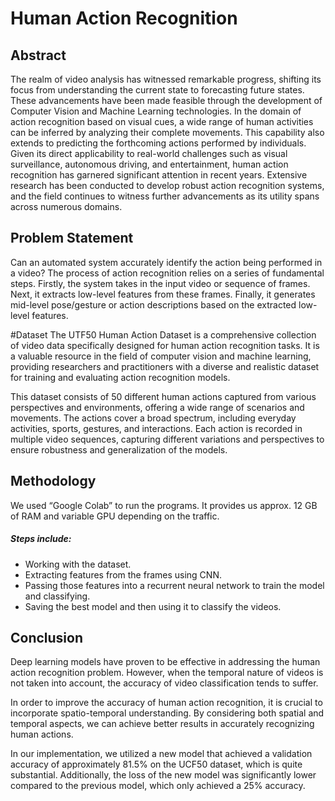 # Human Action Recognition

## Abstract

The realm of video analysis has witnessed remarkable progress, shifting its focus from understanding the current state to forecasting future states. These advancements have been made feasible through the development of Computer Vision and Machine Learning technologies. In the domain of action recognition based on visual cues, a wide range of human activities can be inferred by analyzing their complete movements. This capability also extends to predicting the forthcoming actions performed by individuals. Given its direct applicability to real-world challenges such as visual surveillance, autonomous driving, and entertainment, human action recognition has garnered significant attention in recent years. Extensive research has been conducted to develop robust action recognition systems, and the field continues to witness further advancements as its utility spans across numerous domains.


## Problem Statement

Can an automated system accurately identify the action being performed in a video? The process of action recognition relies on a series of fundamental steps. Firstly, the system takes in the input video or sequence of frames. Next, it extracts low-level features from these frames. Finally, it generates mid-level pose/gesture or action descriptions based on the extracted low-level features.


#Dataset
The UTF50 Human Action Dataset is a comprehensive collection of video data specifically designed for human action recognition tasks. It is a valuable resource in the field of computer vision and machine learning, providing researchers and practitioners with a diverse and realistic dataset for training and evaluating action recognition models.

This dataset consists of 50 different human actions captured from various perspectives and environments, offering a wide range of scenarios and movements. The actions cover a broad spectrum, including everyday activities, sports, gestures, and interactions. Each action is recorded in multiple video sequences, capturing different variations and perspectives to ensure robustness and generalization of the models.

## Methodology

We used “Google Colab” to run the programs. It provides us approx. 12 GB of RAM
and variable GPU depending on the traffic.


##### Steps include:
- Working with the dataset.
- Extracting features from the frames using CNN.
- Passing those features into a recurrent neural network to train the model and classifying.
- Saving the best model and then using it to classify the videos.


## Conclusion

Deep learning models have proven to be effective in addressing the human action recognition problem. However, when the temporal nature of videos is not taken into account, the accuracy of video classification tends to suffer.

In order to improve the accuracy of human action recognition, it is crucial to incorporate spatio-temporal understanding. By considering both spatial and temporal aspects, we can achieve better results in accurately recognizing human actions.

In our implementation, we utilized a new model that achieved a validation accuracy of approximately 81.5% on the UCF50 dataset, which is quite substantial. Additionally, the loss of the new model was significantly lower compared to the previous model, which only achieved a 25% accuracy.
